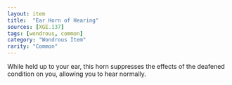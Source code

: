 ```yaml
---
layout: item
title:  "Ear Horn of Hearing"
sources: [XGE.137]
tags: [wondrous, common]
category: "Wondrous Item"
rarity: "Common"
---
```


While held up to your ear, this horn suppresses the effects of the deafened condition on you, allowing you to hear normally.